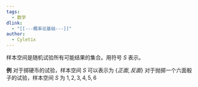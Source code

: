 ```yaml
---
tags:
  - 数学
dlink:
  - "[[---概率论基础---]]"
author:
  - Cyletix
---
```

样本空间是随机试验所有可能结果的集合。用符号 $S$ 表示。

**例**
对于掷硬币的试验，样本空间 $S$ 可以表示为 $\{正面,反面\}$
对于抛掷一个六面骰子的试验，样本空间 $S$ 为 ${1,2,3,4,5,6}$